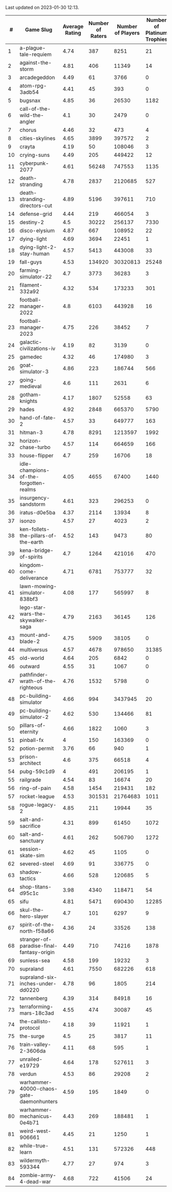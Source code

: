 Last updated on 2023-01-30 12:13.


|#|Game Slug|Average Rating|Number of Raters|Number of Players|Number of Platinum Trophies|Max Rarity (%)|
|---|---|---|---|---|---|---|
|1|a-plague-tale-requiem|4.74|387|8251|21|92|
|2|against-the-storm|4.81|406|11349|14|38|
|3|arcadegeddon|4.49|61|3766|0|90|
|4|atom-rpg-3adb54|4.41|45|393|0|98|
|5|bugsnax|4.85|36|26530|1182|97|
|6|call-of-the-wild-the-angler|4.1|30|2479|0|64|
|7|chorus|4.46|32|473|4|87|
|8|cities-skylines|4.65|3899|397572|2|71|
|9|crayta|4.19|50|108046|3|23|
|10|crying-suns|4.49|205|449422|12|66|
|11|cyberpunk-2077|4.61|56248|747553|1135|65|
|12|death-stranding|4.78|2837|2120685|527|91|
|13|death-stranding-directors-cut|4.89|5196|397611|710|91|
|14|defense-grid|4.44|219|466054|3|80|
|15|destiny-2|4.5|30222|256137|7330|94|
|16|disco-elysium|4.87|667|108952|22|28|
|17|dying-light|4.69|3694|22451|1|95|
|18|dying-light-2-stay-human|4.57|5413|443008|33|7|
|19|fall-guys|4.53|134920|30320813|25248|1|
|20|farming-simulator-22|4.7|3773|36283|3|77|
|21|filament-332a92|4.32|534|173233|301|93|
|22|football-manager-2022|4.8|6103|443928|16|49|
|23|football-manager-2023|4.75|226|38452|7|79|
|24|galactic-civilizations-iv|4.19|82|3139|0|79|
|25|gamedec|4.32|46|174980|3|27|
|26|goat-simulator-3|4.86|223|186744|566|92|
|27|going-medieval|4.6|111|2631|6|68|
|28|gotham-knights|4.17|1807|52558|63|26|
|29|hades|4.92|2848|665370|5790|89|
|30|hand-of-fate-2|4.57|33|649777|163|72|
|31|hitman-3|4.78|8291|1213597|1992|47|
|32|horizon-chase-turbo|4.57|114|664659|166|88|
|33|house-flipper|4.7|259|16706|18|94|
|34|idle-champions-of-the-forgotten-realms|4.05|4655|67400|1440|2|
|35|insurgency-sandstorm|4.61|323|296253|0|5|
|36|iratus-d0e5ba|4.37|2114|13934|8|85|
|37|isonzo|4.57|27|4023|2|57|
|38|ken-follets-the-pillars-of-the-earth|4.52|143|9473|80|44|
|39|kena-bridge-of-spirits|4.7|1264|421016|470|94|
|40|kingdom-come-deliverance|4.71|6781|753777|32|30|
|41|lawn-mowing-simulator-838bf3|4.08|177|565997|8|84|
|42|lego-star-wars-the-skywalker-saga|4.79|2163|36145|126|97|
|43|mount-and-blade-2|4.75|5909|38105|0|27|
|44|multiversus|4.57|4678|978650|31385|75|
|45|old-world|4.64|205|6842|0|83|
|46|outward|4.55|31|1067|0|73|
|47|pathfinder-wrath-of-the-righteous|4.76|1532|5798|0|51|
|48|pc-building-simulator|4.66|994|3437945|20|48|
|49|pc-building-simulator-2|4.62|530|134466|81|75|
|50|pillars-of-eternity|4.66|1822|1060|3|81|
|51|pinball-fx|4|150|163369|0|85|
|52|potion-permit|3.76|66|940|1|98|
|53|prison-architect|4.6|375|66518|4|29|
|54|pubg-59c1d9|4|491|206195|1|74|
|55|railgrade|4.54|83|16674|20|98|
|56|ring-of-pain|4.58|1454|219431|182|96|
|57|rocket-league|4.53|301531|21764683|1011|78|
|58|rogue-legacy-2|4.85|211|19944|35|4|
|59|salt-and-sacrifice|4.31|899|61450|1072|91|
|60|salt-and-sanctuary|4.61|262|506790|1272|83|
|61|session-skate-sim|4.62|45|1105|0|27|
|62|severed-steel|4.69|91|336775|0|17|
|63|shadow-tactics|4.66|528|120685|5|5|
|64|shop-titans-d95c1c|3.98|4340|118471|54|97|
|65|sifu|4.81|5471|690430|12285|97|
|66|skul-the-hero-slayer|4.7|101|6297|9|94|
|67|spirit-of-the-north-f58a66|4.36|24|33526|138|65|
|68|stranger-of-paradise-final-fantasy-origin|4.49|710|74216|1878|98|
|69|sunless-sea|4.58|199|19232|3|36|
|70|supraland|4.61|7550|682226|618|99|
|71|supraland-six-inches-under-dd0220|4.78|96|1805|214|99|
|72|tannenberg|4.39|314|84918|16|88|
|73|terraforming-mars-18c3ad|4.55|474|30087|45|44|
|74|the-callisto-protocol|4.18|39|11921|1|5|
|75|the-surge|4.5|25|3817|11|94|
|76|train-valley-2-3606da|4.11|68|595|1|89|
|77|unrailed-e19729|4.64|178|527611|3|9|
|78|verdun|4.53|86|29208|2|76|
|79|warhammer-40000-chaos-gate-daemonhunters|4.59|195|1849|0|5|
|80|warhammer-mechanicus-0e4b71|4.43|269|188481|1|25|
|81|weird-west-906661|4.45|21|1250|1|85|
|82|while-true-learn|4.51|131|572326|448|93|
|83|wildermyth-593344|4.77|27|974|3|19|
|84|zombie-army-4-dead-war|4.68|722|41506|24|67|
